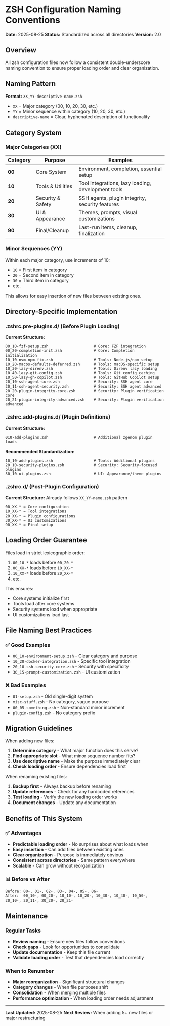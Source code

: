 # ZSH Configuration Naming Conventions

**Date:** 2025-08-25
**Status:** Standardized across all directories
**Version:** 2.0

## Overview

All zsh configuration files now follow a consistent double-underscore naming convention to ensure proper loading order and clear organization.

## Naming Pattern

**Format:** `XX_YY-descriptive-name.zsh`

- `XX` = Major category (00, 10, 20, 30, etc.)
- `YY` = Minor sequence within category (10, 20, 30, etc.)
- `descriptive-name` = Clear, hyphenated description of functionality

## Category System

### Major Categories (XX)

| Category | Purpose | Examples |
|----------|---------|----------|
| **00** | Core System | Environment, completion, essential setup |
| **10** | Tools & Utilities | Tool integrations, lazy loading, development tools |
| **20** | Security & Safety | SSH agents, plugin integrity, security features |
| **30** | UI & Appearance | Themes, prompts, visual customizations |
| **90** | Final/Cleanup | Last-run items, cleanup, finalization |

### Minor Sequences (YY)

Within each major category, use increments of 10:
- `10` = First item in category
- `20` = Second item in category
- `30` = Third item in category
- etc.

This allows for easy insertion of new files between existing ones.

## Directory-Specific Implementation

### .zshrc.pre-plugins.d/ (Before Plugin Loading)

**Current Structure:**
```
00_10-fzf-setup.zsh                    # Core: FZF integration
00_20-completion-init.zsh              # Core: Completion initialization
10_10-nvm-npm-fix.zsh                  # Tools: Node.js/npm setup
10_20-macos-defaults-deferred.zsh      # Tools: macOS-specific setup
10_30-lazy-direnv.zsh                  # Tools: Direnv lazy loading
10_40-lazy-git-config.zsh              # Tools: Git config caching
10_50-lazy-gh-copilot.zsh              # Tools: GitHub Copilot setup
20_10-ssh-agent-core.zsh               # Security: SSH agent core
20_11-ssh-agent-security.zsh           # Security: SSH agent advanced
20_20-plugin-integrity-core.zsh        # Security: Plugin verification core
20_21-plugin-integrity-advanced.zsh    # Security: Plugin verification advanced
```

### .zshrc.add-plugins.d/ (Plugin Definitions)

**Current Structure:**
```
010-add-plugins.zsh                    # Additional zgenom plugin loads
```

**Recommended Standardization:**
```
10_10-add-plugins.zsh                  # Tools: Additional plugins
20_10-security-plugins.zsh             # Security: Security-focused plugins
30_10-ui-plugins.zsh                   # UI: Appearance/theme plugins
```

### .zshrc.d/ (Post-Plugin Configuration)

**Current Structure:** Already follows `XX_YY-name.zsh` pattern
```
00_XX-* = Core configuration
10_XX-* = Tool integrations
20_XX-* = Plugin configurations
30_XX-* = UI customizations
90_XX-* = Final setup
```

## Loading Order Guarantee

Files load in strict lexicographic order:
1. `00_10-*` loads before `00_20-*`
2. `00_XX-*` loads before `10_XX-*`
3. `10_XX-*` loads before `20_XX-*`
4. etc.

This ensures:
- Core systems initialize first
- Tools load after core systems
- Security systems load when appropriate
- UI customizations load last

## File Naming Best Practices

### ✅ Good Examples
- `00_10-environment-setup.zsh` - Clear category and purpose
- `10_20-docker-integration.zsh` - Specific tool integration
- `20_10-ssh-security-core.zsh` - Security with specificity
- `30_15-prompt-customization.zsh` - UI customization

### ❌ Bad Examples
- `01-setup.zsh` - Old single-digit system
- `misc-stuff.zsh` - No category, vague purpose
- `00_05-something.zsh` - Non-standard minor increment
- `plugin-config.zsh` - No category prefix

## Migration Guidelines

When adding new files:

1. **Determine category** - What major function does this serve?
2. **Find appropriate slot** - What minor sequence number fits?
3. **Use descriptive name** - Make the purpose immediately clear
4. **Check loading order** - Ensure dependencies load first

When renaming existing files:

1. **Backup first** - Always backup before renaming
2. **Update references** - Check for any hardcoded references
3. **Test loading** - Verify the new loading order works
4. **Document changes** - Update any documentation

## Benefits of This System

### ✅ **Advantages**
- **Predictable loading order** - No surprises about what loads when
- **Easy insertion** - Can add files between existing ones
- **Clear organization** - Purpose is immediately obvious
- **Consistent across directories** - Same pattern everywhere
- **Scalable** - Can grow without reorganization

### 📊 **Before vs After**
```
Before: 00-, 01-, 02-, 03-, 04-, 05-, 06-
After:  00_10-, 00_20-, 10_10-, 10_20-, 10_30-, 10_40-, 10_50-, 20_10-, 20_11-, 20_20-, 20_21-
```

## Maintenance

### Regular Tasks
- **Review naming** - Ensure new files follow conventions
- **Check gaps** - Look for opportunities to consolidate
- **Update documentation** - Keep this file current
- **Validate loading order** - Test that dependencies load correctly

### When to Renumber
- **Major reorganization** - Significant structural changes
- **Category changes** - When file purposes shift
- **Consolidation** - When merging multiple files
- **Performance optimization** - When loading order needs adjustment

---

**Last Updated:** 2025-08-25
**Next Review:** When adding 5+ new files or major restructuring
